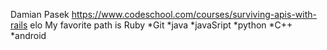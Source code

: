 
Damian Pasek
https://www.codeschool.com/courses/surviving-apis-with-rails
elo
My favorite path is Ruby
*Git 
*java 
*javaSript 
*python 
*C++ 
*android
